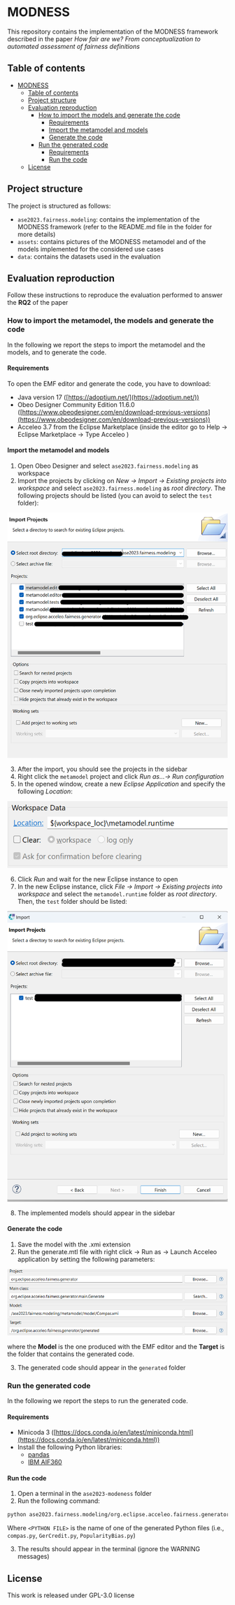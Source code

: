 # MODNESS

This repository contains the implementation of the MODNESS framework described in the paper _How fair are we? From conceptualization to automated assessment of fairness definitions_

## Table of contents

- [MODNESS](#modness)
  - [Table of contents](#table-of-contents)
  - [Project structure](#project-structure)
  - [Evaluation reproduction](#evaluation-reproduction)
    - [How to import the models and generate the code](#how-to-import-the-metamodel-the-models-and-generate-the-code)
      - [Requirements](#requirements)
      - [Import the metamodel and models](#import-the-metamodel-and-models)
      - [Generate the code](#generate-the-code)
    - [Run the generated code](#run-the-generated-code)
      - [Requirements](#requirements-1)
      - [Run the code](#run-the-code)
  - [License](#license)

## Project structure

The project is structured as follows:

- `ase2023.fairness.modeling`: contains the implementation of the MODNESS framework (refer to the README.md file in the folder for more details)
- `assets`: contains pictures of the MODNESS metamodel and of the models implemented for the considered use cases
- `data`: contains the datasets used in the evaluation

## Evaluation reproduction

Follow these instructions to reproduce the evaluation performed to answer the **RQ2** of the paper

### How to import the metamodel, the models and generate the code

In the following we report the steps to import the metamodel and the models, and to generate the code.

#### Requirements

To open the EMF editor and generate the code, you have to download:

- Java version 17 ([https://adoptium.net/](https://adoptium.net/))
- Obeo Designer Community Edition 11.6.0 ([https://www.obeodesigner.com/en/download-previous-versions](https://www.obeodesigner.com/en/download-previous-versions))
- Acceleo 3.7 from the Eclipse Marketplace (inside the editor go to Help -> Eclipse Marketplace -> Type Acceleo )

#### Import the metamodel and models

1. Open Obeo Designer and select `ase2023.fairness.modeling` as workspace
2. Import the projects by clicking on _New -> Import -> Existing projects into workspace_ and select `ase2023.fairness.modeling` as _root directory_. The following projects should be listed (you can avoid to select the `test` folder):

![import](ase2023.fairness.modeling/assets/import_metamodel.png)

3. After the import, you should see the projects in the sidebar
4. Right click the `metamodel` project and click _Run as...-> Run configuration_
5. In the opened window, create a new _Eclipse Application_ and specify the following _Location_:

![img](ase2023.fairness.modeling/assets/launcher.png)

6. Click _Run_ and wait for the new Eclipse instance to open
7. In the new Eclipse instance, click _File -> Import -> Existing projects into workspace_ and select the `metamodel.runtime` folder as _root directory_. Then, the `test` folder should be listed:

![import](ase2023.fairness.modeling/assets/import_projects.png)

8. The implemented models should appear in the sidebar

#### Generate the code

1. Save the model with the .xmi extension
2. Run the generate.mtl file with right click -> Run as -> Launch Acceleo application by setting the following parameters:

![To do](ase2023.fairness.modeling/assets/acceleo_screen.png)

where the **Model** is the one produced with the EMF editor and the **Target** is the folder that contains the generated code.

3. The generated code should appear in the `generated` folder

### Run the generated code

In the following we report the steps to run the generated code.

#### Requirements

- Minicoda 3 ([https://docs.conda.io/en/latest/miniconda.html](https://docs.conda.io/en/latest/miniconda.html))
- Install the following Python libraries:
  - [pandas](https://pandas.pydata.org/)
  - [IBM AIF360](https://github.com/Trusted-AI/AIF360)

#### Run the code

1. Open a terminal in the `ase2023-modeness` folder
2. Run the following command:

```bash
python ase2023.fairness.modeling/org.eclipse.acceleo.fairness.generator/generated/<PYTHON FILE>.py
```

Where `<PYTHON FILE>` is the name of one of the generated Python files (i.e., `compas.py`, `GerCredit.py`, `PopularityBias.py`)

3. The results should appear in the terminal (ignore the WARNING messages)

## License

This work is released under GPL-3.0 license
